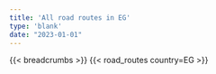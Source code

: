 ```yaml
---
title: 'All road routes in EG'
type: 'blank'
date: "2023-01-01"
---
```


{{< breadcrumbs >}}
{{< road_routes country=EG >}}
